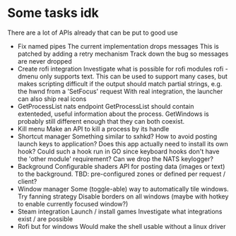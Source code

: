 # Some tasks idk

There are a lot of APIs already that can be put to good use

* Fix named pipes 
  The current implementation drops messages
  This is patched by adding a retry mechanism
  Track down the bug so messages are never dropped
* Create rofi integration
  Investigate what is possible for rofi modules
  rofi -dmenu only supports text. This can be used to support many cases,
  but makes scripting difficult if the output should match partial strings, e.g. the hwnd from a 'SetFocus' request
  With real integration, the launcher can also ship real icons
* GetProcessList nats endpoint
  GetProcessList should contain extenteded, useful information 
  about the process. GetWindows is probably still different enough
  that they can both coexist.
* Kill menu
  Make an API to kill a process by its handle
* Shortcut manager
  Something similar to sxhkd?
  How to avoid posting launch keys to application?
  Does this app actually need to install its own hook?
  Could such a hook run in GO since keyboard hooks don't have the 'other module' requirement?
  Can we drop the NATS keylogger?
* Background 
  Configurable shaders 
  API for posting data (images or text) to the background. 
  TBD: pre-configured zones or defined per request / client?
* Window manager 
  Some (toggle-able) way to automatically tile windows. Try fanning strategy
  Disable borders on all windows (maybe with hotkey to enable currently focused window?)
* Steam integration 
  Launch / install games
  Investigate what integrations exist / are possible
* Rofi but for windows
  Would make the shell usable without a linux driver
